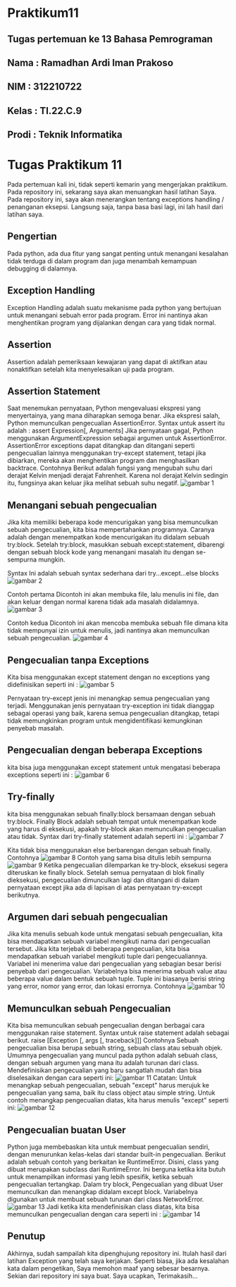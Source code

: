 # Praktikum11

## Tugas pertemuan ke 13 Bahasa Pemrograman
## Nama : Ramadhan Ardi Iman Prakoso
## NIM : 312210722
## Kelas : TI.22.C.9
## Prodi : Teknik Informatika

# Tugas Praktikum 11

Pada pertemuan kali ini, tidak seperti kemarin yang mengerjakan praktikum. Pada repository ini, sekarang saya akan menuangkan hasil latihan Saya. Pada repository ini, saya akan menerangkan tentang exceptions handling / penanganan eksepsi. Langsung saja, tanpa basa basi lagi, ini lah hasil dari latihan saya.

## Pengertian

Pada python, ada dua fitur yang sangat penting untuk menangani kesalahan tidak terduga di dalam program dan juga menambah kemampuan debugging di dalamnya.

## Exception Handling

Exception Handling adalah suatu mekanisme pada python yang bertujuan untuk menangani sebuah error pada program. Error ini nantinya akan menghentikan program yang dijalankan dengan cara yang tidak normal.

## Assertion

Assertion adalah pemeriksaan kewajaran yang dapat di aktifkan atau nonaktifkan setelah kita menyelesaikan uji pada program.

## Assertion Statement

Saat menemukan pernyataan, Python mengevaluasi ekspresi yang menyertainya, yang mana diharapkan semoga benar. Jika ekspresi salah, Python memunculkan pengecualian AssertionError.
Syntax untuk assert itu adalah :
assert Expression[, Arguments]
Jika pernyataan gagal, Python menggunakan ArgumentExpression sebagai argumen untuk AssertionError. AssertionError exceptions dapat ditangkap dan ditangani seperti pengecualian lainnya menggunakan try-except statement, tetapi jika dibiarkan, mereka akan menghentikan program dan menghasilkan backtrace.
Contohnya
Berikut adalah fungsi yang mengubah suhu dari derajat Kelvin menjadi derajat Fahrenheit. Karena nol derajat Kelvin sedingin itu, fungsinya akan keluar jika melihat sebuah suhu negatif.
![gambar 1](img/1.png)

## Menangani sebuah pengecualian

Jika kita memiliki beberapa kode mencurigakan yang bisa memunculkan sebuah pengecualian, kita bisa mempertahankan programnya. Caranya adalah dengan menempatkan kode mencurigakan itu didalam sebuah try:block. Setelah try:block, masukkan sebuah except:statement, dibarengi dengan sebuah block kode yang menangani masalah itu dengan se-sempurna mungkin.

Syntax Ini adalah sebuah syntax sederhana dari try...except...else blocks
![gambar 2](img/2.png)

Contoh pertama
Dicontoh ini akan membuka file, lalu menulis ini file, dan akan keluar dengan normal karena tidak ada masalah didalamnya.
![gambar 3](img/3.png)

Contoh kedua
Dicontoh ini akan mencoba membuka sebuah file dimana kita tidak mempunyai izin untuk menulis, jadi nantinya akan memunculkan sebuah pengecualian.
![gambar 4](img/4.png)

## Pengecualian tanpa Exceptions
Kita bisa menggunakan except statement dengan no exceptions yang didefinisikan seperti ini :
![gambar 5](img/5.png)

Pernyataan try-except jenis ini menangkap semua pengecualian yang terjadi. Menggunakan jenis pernyataan try-exception ini tidak dianggap sebagai operasi yang baik, karena semua pengecualian ditangkap, tetapi tidak memungkinkan program untuk mengidentifikasi kemungkinan penyebab masalah.

## Pengecualian dengan beberapa Exceptions
kita bisa juga menggunakan except statement untuk mengatasi beberapa exceptions seperti ini :
![gambar 6](img/6.png)

## Try-finally
kita bisa menggunakan sebuah finally:block bersamaan dengan sebuah try:block. Finally Block adalah sebuah tempat untuk menempatkan kode yang harus di eksekusi, apakah try-block akan memunculkan pengecualian atau tidak.
Syntax dari try-finally statement adalah seperti ini :
![gambar 7](img/7.png)

Kita tidak bisa menggunakan else berbarengan dengan sebuah finally.
Contohnya
![gambar 8](img/8.png)
Contoh yang sama bisa ditulis lebih sempurna
![gambar 9](img/9.png)
Ketika pengecualian dilemparkan ke try-block, eksekusi segera diteruskan ke finally block. Setelah semua pernyataan di blok finally dieksekusi, pengecualian dimunculkan lagi dan ditangani di dalam pernyataan except jika ada di lapisan di atas pernyataan try-except berikutnya.

## Argumen dari sebuah pengecualian
Jika kita menulis sebuah kode untuk mengatasi sebuah pengecualian, kita bisa mendapatkan sebuah variabel mengikuti nama dari pengecualian tersebut. Jika kita terjebak di beberapa pengecualian, kita bisa mendapatkan sebuah variabel mengikuti tuple dari pengecualiannya.
Variabel ini menerima value dari pengecualian yang sebagian besar berisi penyebab dari pengecualian. Variabelnya bisa menerima sebuah value atau beberapa value dalam bentuk sebuah tuple. Tuple ini biasanya berisi string yang error, nomor yang error, dan lokasi errornya.
Contohnya
![gambar 10](img/10.png)

## Memunculkan sebuah Pengecualian
Kita bisa memunculkan sebuah pengecualian dengan berbagai cara menggunakan raise statement. Syntax untuk raise statement adalah sebagai berikut.
raise [Exception [, args [, traceback]]]
Contohnya
Sebuah pengecualian bisa berupa sebuah string, sebuah class atau sebuah objek. Umumnya pengecualian yang muncul pada python adalah sebuah class, dengan sebuah argumen yang mana itu adalah turunan dari class. Mendefinisikan pengecualian yang baru sangatlah mudah dan bisa diselesaikan dengan cara seperti ini:
![gambar 11](img/11.png)
Catatan: Untuk menangkap sebuah pengecualian, sebuah "except" harus merujuk ke pengecualian yang sama, baik itu class object atau simple string. Untuk contoh menangkap pengecualian diatas, kita harus menulis "except" seperti ini:
![gambar 12](img/12.png)

## Pengecualian buatan User
Python juga membebaskan kita untuk membuat pengecualian sendiri, dengan menurunkan kelas-kelas dari standar built-in pengecualian.
Berikut adalah sebuah contoh yang berkaitan ke RuntimeError. Disini, class yang dibuat merupakan subclass dari RuntimeError. Ini berguna ketika kita butuh untuk menampilkan informasi yang lebih spesifik, ketika sebuah pengecualian tertangkap.
Dalam try block, Pengecualian yang dibuat User memunculkan dan menangkap didalam except block. Variabelnya digunakan untuk membuat sebuah turunan dari class NetworkError.
![gambar 13](img/13.png)
Jadi ketika kita mendefinisikan class diatas, kita bisa memunculkan pengecualian dengan cara seperti ini :
![gambar 14](img/14.png)

## Penutup
Akhirnya, sudah sampailah kita dipenghujung repository ini. Itulah hasil dari latihan Exception yang telah saya kerjakan. Seperti biasa, jika ada kesalahan kata dalam pengetikan, Saya memohon maaf yang sebesar besarnya. Sekian dari repository ini saya buat. Saya ucapkan, Terimakasih...